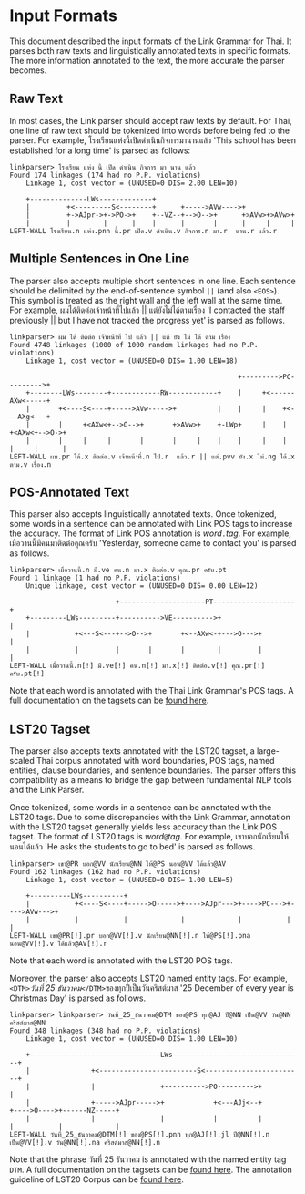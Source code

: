 # Input Formats

This document described the input formats of the Link Grammar for Thai. It parses both raw texts and linguistically annotated texts in specific formats. The more information annotated to the text, the more accurate the parser becomes.

## Raw Text

In most cases, the Link parser should accept raw texts by default. For Thai, one line of raw text should be tokenized into words before being fed to the parser. For example, โรงเรียนแห่งนี้เปิดดำเนินกิจการมานานแล้ว 'This school has been established for a long time' is parsed as follows:

```
linkparser> โรงเรียน แห่ง นี้ เปิด ดำเนิน กิจการ มา นาน แล้ว
Found 174 linkages (174 had no P.P. violations)
	Linkage 1, cost vector = (UNUSED=0 DIS= 2.00 LEN=10)

    +--------------LWs-------------+
    |         +<---------S<--------+      +----->AVw---->+
    |         +->AJpr->+->PO->+    +--VZ--+-->O-->+      +>AVw>+>AVw>+
    |         |        |      |    |      |       |      |     |     |
LEFT-WALL โรงเรียน.n แห่ง.pnn นี้.pr เปิด.v ดำเนิน.v กิจการ.n มา.r  นาน.r แล้ว.r
```

## Multiple Sentences in One Line

The parser also accepts multiple short sentences in one line. Each sentence should be delimited by the end-of-sentence symbol `||` (and also `<EOS>`). This symbol is treated as the right wall and the left wall at the same time. For example, ผมได้ติดต่อเจ้าหน้าที่ไปแล้ว || แต่ยังไม่ได้ตามเรื่อง 'I contacted the staff previously || but I have not tracked the progress yet' is parsed as follows.

```
linkparser> ผม ได้ ติดต่อ เจ้าหน้าที่ ไป แล้ว || แต่ ยัง ไม่ ได้ ตาม เรื่อง
Found 4748 linkages (1000 of 1000 random linkages had no P.P. violations)
	Linkage 1, cost vector = (UNUSED=0 DIS= 1.00 LEN=18)

                                                        +--------->PC--------->+
    +--------LWs--------+------------RW------------+    |     +<------AXw<-----+
    |       +<----S<----+----->AVw----->+          |    |     |    +<---AXg<---+
    |       |     +<AXw<+-->O-->+       +>AVw>+    +-LWp+     |    |     +<AXw<+-->O->+
    |       |     |     |       |       |     |    |    |     |    |     |     |      |
LEFT-WALL ผม.pr ได้.x ติดต่อ.v เจ้าหน้าที่.n ไป.r  แล้ว.r || แต่.pvv ยัง.x ไม่.ng ได้.x  ตาม.v เรื่อง.n
```

## POS-Annotated Text

This parser also accepts linguistically annotated texts. Once tokenized, some words in a sentence can be annotated with Link POS tags to increase the accuracy. The format of Link POS annotation is *word*`.`*tag*. For example, เมื่อวานนี้มีคนมาติดต่อคุณครับ 'Yesterday, someone came to contact you' is parsed as follows.

```
linkparser> เมื่อวานนี้.n มี.ve คน.n มา.x ติดต่อ.v คุณ.pr ครับ.pt
Found 1 linkage (1 had no P.P. violations)
	Unique linkage, cost vector = (UNUSED=0 DIS= 0.00 LEN=12)

                          +---------------------PT--------------------+
    +---------LWs---------+---------->VE---------->+                  |
    |           +<---S<---+-->O-->+       +<--AXw<-+--->O--->+        |
    |           |         |       |       |        |         |        |
LEFT-WALL เมื่อวานนี้.n[!] มี.ve[!] คน.n[!] มา.x[!] ติดต่อ.v[!] คุณ.pr[!] ครับ.pt[!]
```

Note that each word is annotated with the Thai Link Grammar's POS tags. A full documentation on the tagsets can be [found here](https://github.com/kaamanita/link-grammar/blob/master/data/th/TAGSETS.md).

## LST20 Tagset

The parser also accepts texts annotated with the LST20 tagset, a large-scaled Thai corpus annotated with word boundaries, POS tags, named entities, clause boundaries, and sentence boundaries. The parser offers this compatibility as a means to bridge the gap between fundamental NLP tools and the Link Parser.

Once tokenized, some words in a sentence can be annotated with the LST20 tags. Due to some discrepancies with the Link Grammar, annotation with the LST20 tagset generally yields less accuracy than the Link POS tagset. The format of LST20 tags is *word*`@`*tag*. For example, เขาบอกนักเรียนให้นอนได้แล้ว 'He asks the students to go to bed' is parsed as follows.

```
linkparser> เขา@PR บอก@VV นักเรียน@NN ให้@PS นอน@VV ได้แล้ว@AV
Found 162 linkages (162 had no P.P. violations)
	Linkage 1, cost vector = (UNUSED=0 DIS= 1.00 LEN=5)

    +----------LWs----------+
    |           +<----S<----+----->O----->+---->AJpr--->+---->PC--->+---->AVw--->+
    |           |           |             |             |           |            |
LEFT-WALL เขา@PR[!].pr บอก@VV[!].v นักเรียน@NN[!].n ให้@PS[!].pna นอน@VV[!].v ได้แล้ว@AV[!].r
```

Note that each word is annotated with the LST20 POS tags.

Moreover, the parser also accepts LST20 named entity tags. For example, `<DTM>`*วันที่ 25 ธันวาคม*`</DTM>`ของทุกปีเป็นวันคริสต์มาส '25 December of every year is Christmas Day' is parsed as follows.

```
linkparser> linkparser> วันที่_25_ธันวาคม@DTM ของ@PS ทุก@AJ ปี@NN เป็น@VV วัน@NN คริสต์มาส@NN
Found 348 linkages (348 had no P.P. violations)
	Linkage 1, cost vector = (UNUSED=0 DIS= 1.00 LEN=10)

    +--------------------------------LWs--------------------------------+
    |               +<------------------------S<------------------------+
    |               |                +---------->PO--------->+          |
    |               +----->AJpr----->+            +<---AJj<--+          +---->O---->+------NZ-----+
    |               |                |            |          |          |           |             |
LEFT-WALL วันที่_25_ธันวาคม@DTM[!] ของ@PS[!].pnn ทุก@AJ[!].jl ปี@NN[!].n เป็น@VV[!].v วัน@NN[!].na คริสต์มาส@NN[!].n
```

Note that the phrase วันที่ 25 ธันวาคม is annotated with the named entity tag `DTM`. A full documentation on the tagsets can be [found here](https://github.com/kaamanita/link-grammar/blob/master/data/th/TAGSETS.md). The annotation guideline of LST20 Corpus can be [found here](https://arxiv.org/abs/2008.05055).